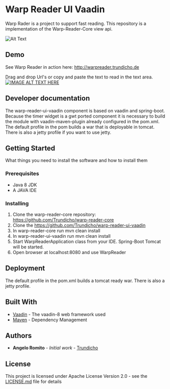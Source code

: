 # Warp Reader UI Vaadin

Warp Rader is a project to support fast reading. This repository is a implementation of the Warp-Reader-Core view api.

![Alt Text](http://www.warpreader.trundicho.de/WarpReader.gif)

## Demo

See Warp Reader in action here:
http://warpreader.trundicho.de

Drag and drop Url's or copy and paste the text to read in the text area.
[![IMAGE ALT TEXT HERE](http://img.youtube.com/vi/DlbKjgIBs-k/0.jpg)](http://www.youtube.com/watch?v=DlbKjgIBs-k)

## Developer documentation
The warp-reader-ui-vaadin component is based on vaadin and spring-boot.  
Because the timer widget is a gwt ported component it is necessary to build the module with vaadin-maven-plugin already configured in the pom.xml.  
The default profile in the pom builds a war that is deployable in tomcat.  
There is also a jetty profile if you want to use jetty.  

## Getting Started
What things you need to install the software and how to install them

### Prerequisites

- Java 8 JDK
- A JAVA IDE

### Installing

1. Clone the warp-reader-core repository: https://github.com/Trundicho/warp-reader-core
2. Clone the https://github.com/Trundicho/warp-reader-ui-vaadin
3. In warp-reader-core run mvn clean install
4. In warp-reader-ui-vaadin run mvn clean install
5. Start WarpReaderApplication class from your IDE. Spring-Boot Tomcat will be started.
6. Open browser at localhost:8080 and use WarpReader

## Deployment

The default profile in the pom.xml builds a tomcat ready war.
There is also a jetty profile.

## Built With

* [Vaadin](https://vaadin.com/docs/v8/framework/tutorial.html) - The vaadin-8 web framework used
* [Maven](https://maven.apache.org/) - Dependency Management

## Authors

* **Angelo Romito** - *Initial work* - [Trundicho](https://github.com/Trundicho)

## License

This project is licensed under Apache License Version 2.0 - see the [LICENSE.md](LICENSE.md) file for details
